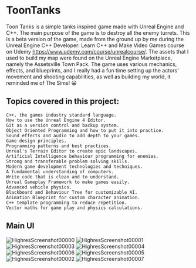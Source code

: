 # ToonTanks
Toon Tanks is a simple tanks inspired game made with Unreal Engine and C++. The main purpose of the game is to destroy all the enemy turrets. This is a beta version of the game, made from the ground up by me during the Unreal Engine C++ Developer: Learn C++ and Make Video Games course on Udemy https://www.udemy.com/course/unrealcourse/. The assets that I used to build my map were found on the Unreal Engine Marketplace, namely the Assetsville Town Pack. The game uses various mechanics, effects, and blueprints, and I really had a fun time setting up the actors' movement and shooting capabilities, as well as building my world, it reminded me of The Sims! 😀

## Topics covered in this project:
    C++, the games industry standard language.
    How to use the Unreal Engine 4 Editor.
    Git as a version control and backup system.
    Object Oriented Programming and how to put it into practice.
    Sound effects and audio to add depth to your games.
    Game design principles.
    Programming patterns and best practices.
    Unreal's Terrain Editor to create epic landscapes.
    Artificial Intelligence behaviour programming for enemies.
    Strong and transferable problem solving skills.
    Modern game development technologies and techniques.
    A fundamental understanding of computers.
    Write code that is clean and to understand.
    Unreal Gameplay Framework to make games easily.
    Advanced vehicle physics.
    Blackboard and Behaviour Tree for customizable AI.
    Animation Blueprint for custom character animation.
    C++ template programming to reduce repetition.
    Vector maths for game play and physics calculations.
    
## Main UI
![HighresScreenshot00000](https://user-images.githubusercontent.com/87696858/155713781-6cd89655-5e3f-492b-8f07-d06b5e60ac32.png)
![HighresScreenshot00001](https://user-images.githubusercontent.com/87696858/155713633-c4d8c8f8-3d0f-4bc3-adbb-cf5eefac698c.png) 
![HighresScreenshot00003](https://user-images.githubusercontent.com/87696858/155713616-993a1a56-6244-457d-92d4-b8d63016aaef.png)
![HighresScreenshot00004](https://user-images.githubusercontent.com/87696858/155713619-bf2628c1-079a-4d47-a993-75c2c0f5ebdd.png)
![HighresScreenshot00006](https://user-images.githubusercontent.com/87696858/155713624-32634660-b9c0-4b66-9fb7-584bd58dc4e2.png)
![HighresScreenshot00005](https://user-images.githubusercontent.com/87696858/155713773-80aa4ab0-7f47-4577-a2db-792a29fb894d.png)
![HighresScreenshot00002](https://user-images.githubusercontent.com/87696858/155713609-71dcbbee-0d27-4f26-9f36-7e5bd4e3f334.png)
![HighresScreenshot00007](https://user-images.githubusercontent.com/87696858/155713801-e006e74b-2b64-4607-af4f-b475dc17d5de.png)
